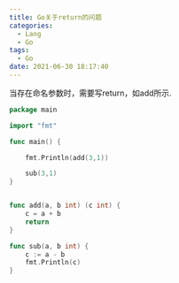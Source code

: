```yaml
---
title: Go关于return的问题
categories:
  - Lang
  - Go 
tags:
  - Go
date: 2021-06-30 18:17:40
---
```


当存在命名参数时，需要写return，如add所示.

```go
package main

import "fmt"

func main() {

	fmt.Println(add(3,1))

	sub(3,1)
}


func add(a, b int) (c int) {
	c = a + b
	return
}

func sub(a, b int) {
	c := a - b
	fmt.Println(c)
}

```
